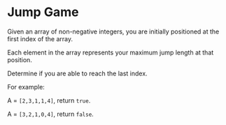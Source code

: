 # Jump Game

Given an array of non-negative integers, you are initially positioned at the first index of the array.

Each element in the array represents your maximum jump length at that position.

Determine if you are able to reach the last index.

For example:

A = `[2,3,1,1,4]`, return `true`.

A = `[3,2,1,0,4]`, return `false`.

